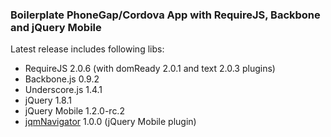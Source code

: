 ### Boilerplate PhoneGap/Cordova App with RequireJS, Backbone and jQuery Mobile

Latest release includes following libs:
- RequireJS 2.0.6 (with domReady 2.0.1 and text 2.0.3 plugins)
- Backbone.js 0.9.2
- Underscore.js 1.4.1
- jQuery 1.8.1
- jQuery Mobile 1.2.0-rc.2
- [jqmNavigator](https://github.com/pwalczyszyn/jqmNavigator) 1.0.0 (jQuery Mobile plugin)
